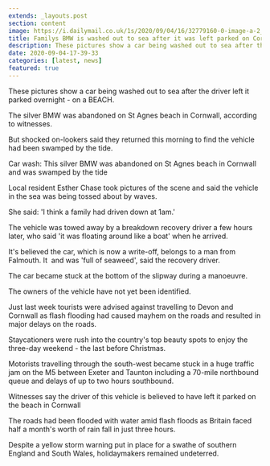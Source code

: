 ```yaml
---
extends: _layouts.post
section: content
image: https://i.dailymail.co.uk/1s/2020/09/04/16/32779160-0-image-a-2_1599234435828.jpg 
title: Familys BMW is washed out to sea after it was left parked on Cornwall beach 
description: These pictures show a car being washed out to sea after the driver left it parked overnight - on a BEACH.The silver BMW was abandoned on St Agnes beach in Cornwall, according to witnesses. 
date: 2020-09-04-17-39-33 
categories: [latest, news] 
featured: true 
--- 
```

These pictures show a car being washed out to sea after the driver left it parked overnight - on a BEACH.

The silver BMW was abandoned on St Agnes beach in Cornwall, according to witnesses.

But shocked on-lookers said they returned this morning to find the vehicle had been swamped by the tide.

Car wash: This silver BMW was abandoned on St Agnes beach in Cornwall and was swamped by the tide

Local resident Esther Chase took pictures of the scene and said the vehicle in the sea was being tossed about by waves.

She said: 'I think a family had driven down at 1am.'  

The vehicle was towed away by a breakdown recovery driver a few hours later, who said 'it was floating around like a boat' when he arrived.

It's believed the car, which is now a write-off, belongs to a man from Falmouth. It  and was 'full of seaweed', said the recovery driver.  

The car became stuck at the bottom of the slipway during a manoeuvre.

The owners of the vehicle have not yet been identified.

Just last week tourists were advised against travelling to Devon and Cornwall as flash flooding had caused mayhem on the roads and resulted in major delays on the roads.  

Staycationers were rush into the country's top beauty spots to enjoy the three-day weekend - the last before Christmas.

Motorists travelling through the south-west became stuck in a huge traffic jam on the M5 between Exeter and Taunton including a 70-mile northbound queue and delays of up to two hours southbound. 

Witnesses say the driver of this vehicle is believed to have left it parked on the beach in Cornwall 

The roads had been flooded with water amid flash floods as Britain faced half a month's worth of rain fall in just three hours.

Despite a yellow storm warning put in place for a swathe of southern England and South Wales, holidaymakers remained undeterred. 

